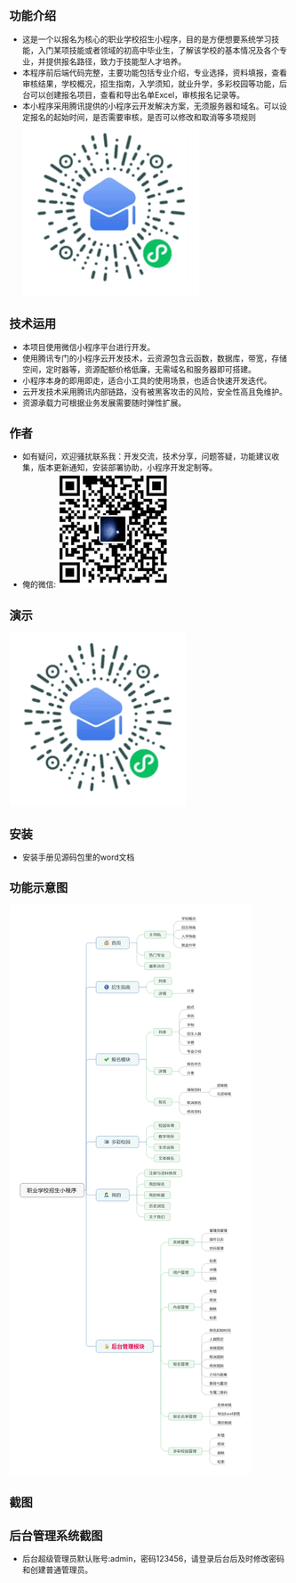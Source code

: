 ## 功能介绍 

 - 这是一个以报名为核心的职业学校招生小程序，目的是方便想要系统学习技能，入门某项技能或者领域的初高中毕业生，了解该学校的基本情况及各个专业，并提供报名路径，致力于技能型人才培养。
- 本程序前后端代码完整，主要功能包括专业介绍，专业选择，资料填报，查看审核结果，学校概况，招生指南，入学须知，就业升学，多彩校园等功能，后台可以创建报名项目，查看和导出名单Excel，审核报名记录等。
- 本小程序采用腾讯提供的小程序云开发解决方案，无须服务器和域名。可以设定报名的起始时间，是否需要审核，是否可以修改和取消等多项规则
![输入图片说明](demo/%E4%BA%8C%E7%BB%B4%E7%A0%81.png)


## 技术运用
- 本项目使用微信小程序平台进行开发。
- 使用腾讯专门的小程序云开发技术，云资源包含云函数，数据库，带宽，存储空间，定时器等，资源配额价格低廉，无需域名和服务器即可搭建。
- 小程序本身的即用即走，适合小工具的使用场景，也适合快速开发迭代。
- 云开发技术采用腾讯内部链路，没有被黑客攻击的风险，安全性高且免维护。
- 资源承载力可根据业务发展需要随时弹性扩展。  



## 作者
- 如有疑问，欢迎骚扰联系我：开发交流，技术分享，问题答疑，功能建议收集，版本更新通知，安装部署协助，小程序开发定制等。
- 俺的微信: 
 ![输入图片说明](demo/author-base.png)



## 演示 
![输入图片说明](demo/%E4%BA%8C%E7%BB%B4%E7%A0%81.png)
 

## 安装

- 安装手册见源码包里的word文档


## 功能示意图
![输入图片说明](demo/%E8%81%8C%E4%B8%9A%E5%AD%A6%E6%A0%A1%E6%8B%9B%E7%94%9F%E5%B0%8F%E7%A8%8B%E5%BA%8F%20(2).gif)


## 截图

 

## 后台管理系统截图 
- 后台超级管理员默认账号:admin，密码123456，请登录后台后及时修改密码和创建普通管理员。

